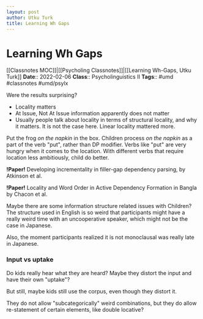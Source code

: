 ```yaml
---
layout: post
author: Utku Turk
title: Learning Wh Gaps
---
```


# Learning Wh Gaps

[[Classnotes MOC]]|[[Psycholing Classnotes]]|[[Learning Wh-Gaps, Utku Turk]]
**Date**:: 2022-02-06
**Class**:: Psycholinguistics II
**Tags**:: #umd #classnotes  #umd/psylx

Were the results surprising?
- Locality matters
- At Issue, Not At Issue information apparently does not matter
- Usually people talk about locality in terms of structural locality, and why it matters. It is not the case here. Linear locality mattered more.

Put the frog _on the napkin_ in the box. Children process _on the napkin_ as a part of the verb "put", rather than DP modifier. Verbs like "put" are very hungry when it comes to the location. With different verbs that require location less ambitiously, child do better.

**!Paper!** Developing incrementality in filler-gap dependency parsing, by Atkinson et al. 

**!Paper!** Locality and Word Order in Active Dependency Formation in Bangla by Chacon et al.

Maybe there are some information structure related issues with Children? The structure used in English is so weird that participants might have a really weird time with an uncooperative speaker, which might not be the case in Japanese. 

Also, the moment participants realized it is not monoclausal was really late in Japanese. 

### Input vs uptake
Do kids really hear what they are heard? Maybe they distort the input and have their own "uptake"?

But still, maybe kids still use the corpus, even though they distort it.

They do not allow "subcategorically" weird combinations, but they do allow re-statement of certain elements, like double locative? 



